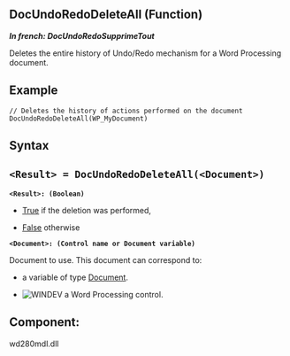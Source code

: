 


## DocUndoRedoDeleteAll (Function)

***In french: DocUndoRedoSupprimeTout***



<a name="XUse"></a>
<a name="Use"></a>
<a name="description"></a>
Deletes the entire history of Undo/Redo mechanism for a Word Processing document.


<a name="Example1"></a>
<a name="sample_code"></a>

## Example


```wl
// Deletes the history of actions performed on the document
DocUndoRedoDeleteAll(WP_MyDocument)
```

<a name="XSYNTAX"></a>

## Syntax
<a name="SYNTAX1"></a>

`<Result> = DocUndoRedoDeleteAll(<Document>)`
---

**`<Result>: (Boolean)`**



- <u><u><u><u>True</u></u></u></u> if the deletion was performed, 

- <u><u><u><u>False</u></u></u></u> otherwise




**`<Document>: (Control name or Document variable)`**

Document to use. This document can correspond to: 

- a variable of type [Document](../WDLang1/1000022461.md). 

- ![WINDEV](https://doc.pcsoft.fr/ext/images/us/WD.png) a Word Processing control.






<a name="XComponent"></a>

## Component:
wd280mdl.dll
